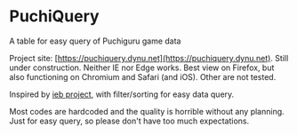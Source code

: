 # PuchiQuery
A table for easy query of Puchiguru game data

Project site: [https://puchiquery.dynu.net](https://puchiquery.dynu.net). Still 
under construction. Neither IE nor Edge works. Best view on Firefox, but also 
functioning on Chromium and Safari (and iOS). Other are not tested.  

Inspired by [ieb project](https://puchi-next.loveliv.es/), with filter/sorting 
for easy data query.

Most codes are hardcoded and the quality is horrible without any planning. Just 
for easy query, so please don't have too much expectations.

